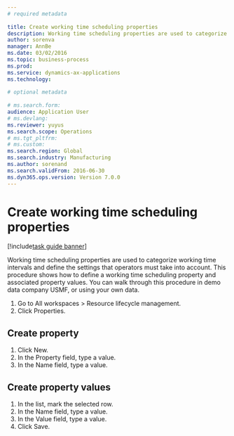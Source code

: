 ```yaml
--- 
# required metadata 
 
title: Create working time scheduling properties
description: Working time scheduling properties are used to categorize working time intervals and define the settings that operators must take into account. 
author: sorenva
manager: AnnBe 
ms.date: 03/02/2016
ms.topic: business-process 
ms.prod:  
ms.service: dynamics-ax-applications 
ms.technology:  
 
# optional metadata 
 
# ms.search.form:   
audience: Application User 
# ms.devlang:  
ms.reviewer: yuyus
ms.search.scope: Operations 
# ms.tgt_pltfrm:  
# ms.custom:  
ms.search.region: Global
ms.search.industry: Manufacturing
ms.author: sorenand
ms.search.validFrom: 2016-06-30 
ms.dyn365.ops.version: Version 7.0.0 
---
```

# Create working time scheduling properties

[!include[task guide banner](../../includes/task-guide-banner.md)]

Working time scheduling properties are used to categorize working time intervals and define the settings that operators must take into account. This procedure shows how to define a working time scheduling property and associated property values. You can walk through this procedure in demo data company USMF, or using your own data.

1. Go to All workspaces > Resource lifecycle management.
2. Click Properties.

## Create property
1. Click New.
2. In the Property field, type a value.
3. In the Name field, type a value.

## Create property values
1. In the list, mark the selected row.
2. In the Name field, type a value.
3. In the Value field, type a value.
4. Click Save.


